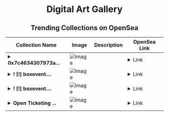 <div align="center">

# Digital Art Gallery

## Trending Collections on OpenSea

| Collection Name                       | Image                                                                                     | Description                       | OpenSea Link                                                                                          |
|---------------------------------------|-------------------------------------------------------------------------------------------|-----------------------------------|--------------------------------------------------------------------------------------------------------|
| **<details><summary>0x7c4634307973a...</summary>0x7c4634307973ad29805c9ec5c5c4667f2a71b948</details>** | ![Image](https://i.seadn.io/s/raw/files/662371d5e0a8665a35b37f8206b4c8fe.jpg?w=500&auto=format?w=200&auto=format) |  | <details><summary>Link</summary>[0x7c4634307973ad29805c9ec5c5c4667f2a71b948](https://opensea.io/collection/0x7c4634307973ad29805c9ec5c5c4667f2a71b948)</details> |
| **<details><summary>! [!] boxevent....</summary>! [!] boxevent.io #0041121</details>** | ![Image](https://i.seadn.io/s/raw/files/67030d42d2aaa68de597cf8948c465f9.jpg?w=500&auto=format?w=200&auto=format) |  | <details><summary>Link</summary>[! [!] boxevent.io #0041121](https://opensea.io/collection/boxevent-io-0041121)</details> |
| **<details><summary>! [!] boxevent....</summary>! [!] boxevent.io #0041120</details>** | ![Image](https://i.seadn.io/s/raw/files/10aab08de2268635a407baf640b5fc07.jpg?w=500&auto=format?w=200&auto=format) |  | <details><summary>Link</summary>[! [!] boxevent.io #0041120](https://opensea.io/collection/boxevent-io-0041120)</details> |
| **<details><summary>Open Ticketing ...</summary>Open Ticketing Ecosystem Event 9968</details>** | ![Image](https://i.seadn.io/s/raw/files/ad4b567b5e819f5eb9dc8588aeb6896f.png?w=500&auto=format?w=200&auto=format) |  | <details><summary>Link</summary>[Open Ticketing Ecosystem Event 9968](https://opensea.io/collection/open-ticketing-ecosystem-event-9968)</details> |

</div>